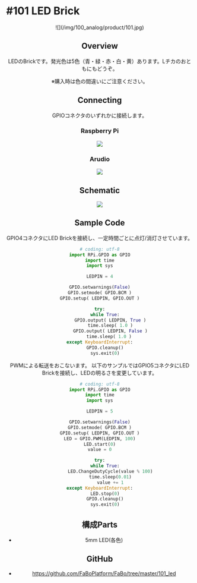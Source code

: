# #101 LED Brick

<center>![](/img/100_analog/product/101.jpg)
<!--COLORME-->

## Overview
LEDのBrickです。発光色は5色（青・緑・赤・白・黄）あります。Lチカのおともにもどうぞ。

※購入時は色の間違いにご注意ください。

## Connecting

GPIOコネクタのいずれかに接続します。
### Raspberry Pi
![](/img/100_analog/connect/101_connect_with_rasppi.jpg)

### Arudio
![](/img/100_analog/connect/101_led_connect.jpg)


## Schematic
![](/img/100_analog/schematic/101_led.png)

## Sample Code

GPIO4コネクタにLED Brickを接続し、一定時間ごとに点灯/消灯させています。

```python
# coding: utf-8
import RPi.GPIO as GPIO
import time
import sys

LEDPIN = 4

GPIO.setwarnings(False)
GPIO.setmode( GPIO.BCM )
GPIO.setup( LEDPIN, GPIO.OUT )

try:
	while True:
		GPIO.output( LEDPIN, True )
		time.sleep( 1.0 )
		GPIO.output( LEDPIN, False )
		time.sleep( 1.0 ) 
except KeyboardInterrupt:
	GPIO.cleanup()
	sys.exit(0)
```

PWMによる転送をおこないます。
以下のサンプルではGPIO5コネクタにLED Brickを接続し、LEDの明るさを変更しています。

```python
# coding: utf-8
import RPi.GPIO as GPIO
import time
import sys

LEDPIN = 5

GPIO.setwarnings(False)
GPIO.setmode( GPIO.BCM )
GPIO.setup( LEDPIN, GPIO.OUT )
LED = GPIO.PWM(LEDPIN, 100)
LED.start(0)
value = 0

try:
	while True:
		LED.ChangeDutyCycle(value % 100)
		time.sleep(0.01)
		value += 1
except KeyboardInterrupt:
	LED.stop(0)
	GPIO.cleanup()
	sys.exit(0)
```

## 構成Parts
- 5mm LED(各色)

## GitHub
- https://github.com/FaBoPlatform/FaBo/tree/master/101_led
